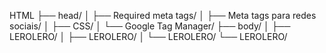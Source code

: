 HTML
├── head/
│   ├── Required meta tags/
│   ├── Meta tags para redes sociais/
│   ├── CSS/
│   └── Google Tag Manager/
├── body/
│   ├── LEROLERO/
│   ├── LEROLERO/
│   └── LEROLERO/
└── LEROLERO/